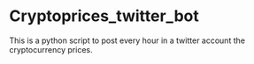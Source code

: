 # Cryptoprices_twitter_bot
This is a python script to post every hour in a twitter account the cryptocurrency prices.
